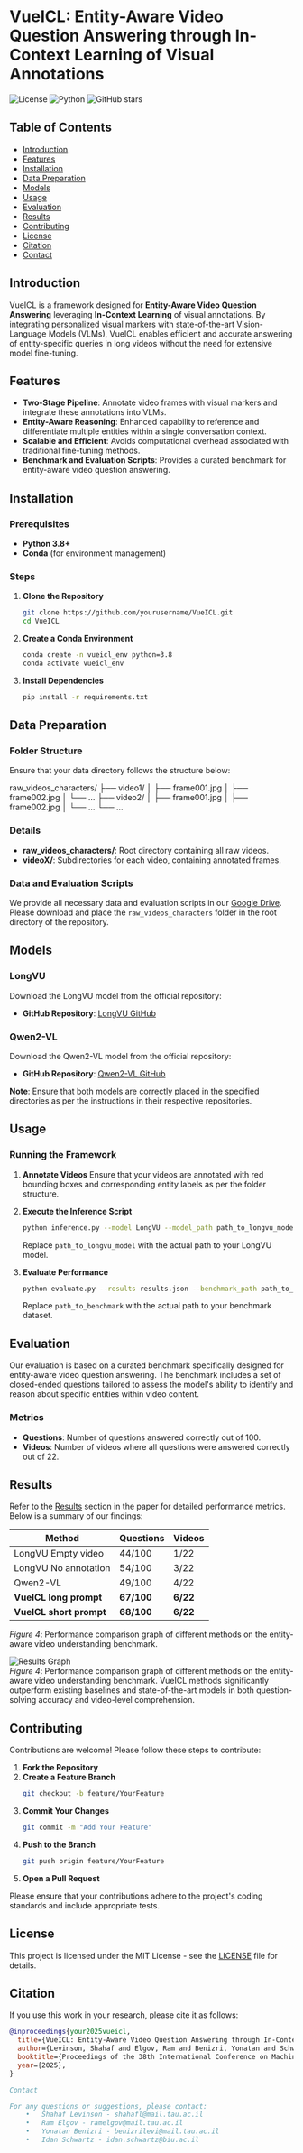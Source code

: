 # VueICL: Entity-Aware Video Question Answering through In-Context Learning of Visual Annotations

![License](https://img.shields.io/badge/license-MIT-blue.svg)
![Python](https://img.shields.io/badge/python-3.8%2B-blue.svg)
![GitHub stars](https://img.shields.io/github/stars/yourusername/VueICL?style=social)

## Table of Contents
- [Introduction](#introduction)
- [Features](#features)
- [Installation](#installation)
- [Data Preparation](#data-preparation)
- [Models](#models)
- [Usage](#usage)
- [Evaluation](#evaluation)
- [Results](#results)
- [Contributing](#contributing)
- [License](#license)
- [Citation](#citation)
- [Contact](#contact)

## Introduction
VueICL is a framework designed for **Entity-Aware Video Question Answering** leveraging **In-Context Learning** of visual annotations. By integrating personalized visual markers with state-of-the-art Vision-Language Models (VLMs), VueICL enables efficient and accurate answering of entity-specific queries in long videos without the need for extensive model fine-tuning.

## Features
- **Two-Stage Pipeline**: Annotate video frames with visual markers and integrate these annotations into VLMs.
- **Entity-Aware Reasoning**: Enhanced capability to reference and differentiate multiple entities within a single conversation context.
- **Scalable and Efficient**: Avoids computational overhead associated with traditional fine-tuning methods.
- **Benchmark and Evaluation Scripts**: Provides a curated benchmark for entity-aware video question answering.

## Installation

### Prerequisites
- **Python 3.8+**
- **Conda** (for environment management)

### Steps

1. **Clone the Repository**
    ```bash
    git clone https://github.com/yourusername/VueICL.git
    cd VueICL
    ```

2. **Create a Conda Environment**
    ```bash
    conda create -n vueicl_env python=3.8
    conda activate vueicl_env
    ```

3. **Install Dependencies**
    ```bash
    pip install -r requirements.txt
    ```

## Data Preparation

### Folder Structure

Ensure that your data directory follows the structure below:

raw_videos_characters/
├── video1/
│   ├── frame001.jpg
│   ├── frame002.jpg
│   └── …
├── video2/
│   ├── frame001.jpg
│   ├── frame002.jpg
│   └── …
└── …

### Details
- **raw_videos_characters/**: Root directory containing all raw videos.
- **videoX/**: Subdirectories for each video, containing annotated frames.

### Data and Evaluation Scripts
We provide all necessary data and evaluation scripts in our [Google Drive](https://drive.google.com/drive/folders/1qUsLUFxwfwY2myfWlmWCqLwQw32ofSvz?usp=drive_link). Please download and place the `raw_videos_characters` folder in the root directory of the repository.

## Models

### LongVU
Download the LongVU model from the official repository:
- **GitHub Repository**: [LongVU GitHub](https://github.com/yourusername/LongVU)

### Qwen2-VL
Download the Qwen2-VL model from the official repository:
- **GitHub Repository**: [Qwen2-VL GitHub](https://github.com/yourusername/Qwen2-VL)

**Note**: Ensure that both models are correctly placed in the specified directories as per the instructions in their respective repositories.

## Usage

### Running the Framework
1. **Annotate Videos**
    Ensure that your videos are annotated with red bounding boxes and corresponding entity labels as per the folder structure.

2. **Execute the Inference Script**
    ```bash
    python inference.py --model LongVU --model_path path_to_longvu_model --data_path raw_videos_characters
    ```
    Replace `path_to_longvu_model` with the actual path to your LongVU model.

3. **Evaluate Performance**
    ```bash
    python evaluate.py --results results.json --benchmark_path path_to_benchmark
    ```
    Replace `path_to_benchmark` with the actual path to your benchmark dataset.

## Evaluation

Our evaluation is based on a curated benchmark specifically designed for entity-aware video question answering. The benchmark includes a set of closed-ended questions tailored to assess the model's ability to identify and reason about specific entities within video content.

### Metrics
- **Questions**: Number of questions answered correctly out of 100.
- **Videos**: Number of videos where all questions were answered correctly out of 22.

## Results

Refer to the [Results](#results) section in the paper for detailed performance metrics. Below is a summary of our findings:

| **Method**                  | **Questions** | **Videos** |
|-----------------------------|---------------|------------|
| LongVU Empty video          | 44/100        | 1/22       |
| LongVU No annotation        | 54/100        | 3/22       |
| Qwen2-VL                    | 49/100        | 4/22       |
| **VueICL long prompt**      | **67/100**    | **6/22**   |
| **VueICL short prompt**     | **68/100**    | **6/22**   |

*Figure 4*: Performance comparison graph of different methods on the entity-aware video understanding benchmark.

![Results Graph](path_to_results_graph_placeholder)  
*Figure 4*: Performance comparison graph of different methods on the entity-aware video understanding benchmark. VueICL methods significantly outperform existing baselines and state-of-the-art models in both question-solving accuracy and video-level comprehension.

## Contributing

Contributions are welcome! Please follow these steps to contribute:

1. **Fork the Repository**
2. **Create a Feature Branch**
    ```bash
    git checkout -b feature/YourFeature
    ```
3. **Commit Your Changes**
    ```bash
    git commit -m "Add Your Feature"
    ```
4. **Push to the Branch**
    ```bash
    git push origin feature/YourFeature
    ```
5. **Open a Pull Request**

Please ensure that your contributions adhere to the project's coding standards and include appropriate tests.

## License

This project is licensed under the MIT License - see the [LICENSE](LICENSE) file for details.

## Citation

If you use this work in your research, please cite it as follows:

```bibtex
@inproceedings{your2025vueicl,
  title={VueICL: Entity-Aware Video Question Answering through In-Context Learning of Visual Annotations},
  author={Levinson, Shahaf and Elgov, Ram and Benizri, Yonatan and Schwartz, Idan},
  booktitle={Proceedings of the 38th International Conference on Machine Learning (ICML)},
  year={2025},
}

Contact

For any questions or suggestions, please contact:
	•	Shahaf Levinson - shahafl@mail.tau.ac.il
	•	Ram Elgov - ramelgov@mail.tau.ac.il
	•	Yonatan Benizri - benizrilevi@mail.tau.ac.il
	•	Idan Schwartz - idan.schwartz@biu.ac.il

